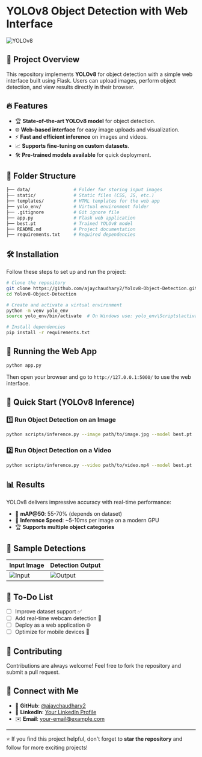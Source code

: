 # YOLOv8 Object Detection with Web Interface

![YOLOv8](https://user-images.githubusercontent.com/your-image-link.png)

## 🚀 Project Overview
This repository implements **YOLOv8** for object detection with a simple web interface built using Flask. Users can upload images, perform object detection, and view results directly in their browser.

## 🔥 Features
- 🏆 **State-of-the-art YOLOv8 model** for object detection.
- 🌐 **Web-based interface** for easy image uploads and visualization.
- ⚡ **Fast and efficient inference** on images and videos.
- 📈 **Supports fine-tuning on custom datasets**.
- 🛠️ **Pre-trained models available** for quick deployment.

## 📂 Folder Structure
```bash
├── data/                # Folder for storing input images
├── static/              # Static files (CSS, JS, etc.)
├── templates/           # HTML templates for the web app
├── yolo_env/            # Virtual environment folder
├── .gitignore           # Git ignore file
├── app.py               # Flask web application
├── best.pt              # Trained YOLOv8 model
├── README.md            # Project documentation
├── requirements.txt     # Required dependencies
```

## 🛠 Installation
Follow these steps to set up and run the project:

```bash
# Clone the repository
git clone https://github.com/ajaychaudhary2/Yolov8-Object-Detection.git
cd Yolov8-Object-Detection

# Create and activate a virtual environment
python -m venv yolo_env
source yolo_env/bin/activate  # On Windows use: yolo_env\Scripts\activate

# Install dependencies
pip install -r requirements.txt
```

## 🚀 Running the Web App
```bash
python app.py
```
Then open your browser and go to `http://127.0.0.1:5000/` to use the web interface.

## 🚀 Quick Start (YOLOv8 Inference)
### 1️⃣ Run Object Detection on an Image
```bash
python scripts/inference.py --image path/to/image.jpg --model best.pt
```

### 2️⃣ Run Object Detection on a Video
```bash
python scripts/inference.py --video path/to/video.mp4 --model best.pt
```

## 📊 Results
YOLOv8 delivers impressive accuracy with real-time performance:
- 📌 **mAP@50**: 55-70% (depends on dataset)
- 🚀 **Inference Speed**: ~5-10ms per image on a modern GPU
- 🏆 **Supports multiple object categories**

## 📸 Sample Detections
| Input Image | Detection Output |
|-------------|-----------------|
| ![Input](https://user-images.githubusercontent.com/sample-input.jpg) | ![Output](https://user-images.githubusercontent.com/sample-output.jpg) |

## 📌 To-Do List
- [ ] Improve dataset support ✅
- [ ] Add real-time webcam detection 🎥
- [ ] Deploy as a web application 🌐
- [ ] Optimize for mobile devices 📱

## 🤝 Contributing
Contributions are always welcome! Feel free to fork the repository and submit a pull request.

## 📢 Connect with Me
- 🔗 **GitHub**: [@ajaychaudhary2](https://github.com/ajaychaudhary2)
- 💼 **LinkedIn**: [Your LinkedIn Profile](https://linkedin.com/in/your-profile)
- ✉️ **Email**: your-email@example.com

---

⭐ If you find this project helpful, don't forget to **star the repository** and follow for more exciting projects!

